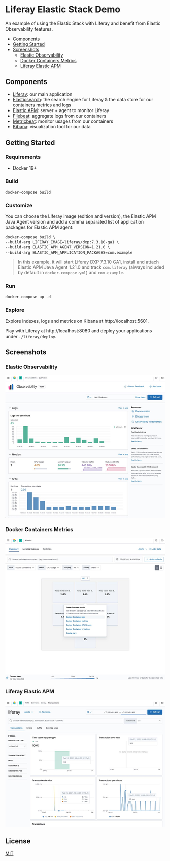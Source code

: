 # Liferay Elastic Stack Demo

An example of using the Elastic Stack with Liferay and benefit from Elastic Observability features.

- [Components](#components)
- [Getting Started](#getting-started)
- [Screenshots](#screenshots)
  - [Elastic Observability](#elastic-observability)
  - [Docker Containers Metrics](#docker-containers-metrics)
  - [Liferay Elastic APM](#liferay-elastic-apm)

## Components

- [Liferay](https://www.liferay.com/products/dxp): our main application
- [Elasticsearch](https://www.elastic.co/elasticsearch/): the search engine for Liferay & the data store for our containers metrics and logs
- [Elastic APM](https://www.elastic.co/apm): server + agent to monitor Liferay
- [Filebeat](https://www.elastic.co/beats/filebeat): aggregate logs from our containers
- [Metricbeat](https://www.elastic.co/beats/metricbeat): monitor usages from our containers
- [Kibana](https://www.elastic.co/kibana): visualization tool for our data

## Getting Started

### Requirements

- Docker 19+

### Build

```shell
docker-compose build
```

### Customize

You can choose the Liferay image (edition and version), the Elastic APM Java Agent version and add a comma separated list of application packages for Elastic APM agent:

```shell
docker-compose build \
--build-arg LIFERAY_IMAGE=liferay/dxp:7.3.10-ga1 \
--build-arg ELASTIC_APM_AGENT_VERSION=1.21.0 \
--build-arg ELASTIC_APM_APPLICATION_PACKAGES=com.example
```

> In this example, it will start Liferay DXP 7.3.10 GA1, install and attach Elastic APM Java Agent 1.21.0 and track `com.liferay` (always included by default in `docker-compose.yml`) and `com.example`.

### Run

```
docker-compose up -d
```

### Explore

Explore indexes, logs and metrics on Kibana at http://localhost:5601.

Play with Liferay at http://localhost:8080 and deploy your applications under `./liferay/deploy`.

## Screenshots

### Elastic Observability

![elastic-observability](https://github.com/lgdd/doc-assets/blob/main/liferay-elastic-stack-demo/elastic-observability.jpg?raw=true)

### Docker Containers Metrics

![containers-metrics](https://github.com/lgdd/doc-assets/blob/main/liferay-elastic-stack-demo/containers-metrics.jpg?raw=true)

### Liferay Elastic APM

![liferay-elastic-apm](https://github.com/lgdd/doc-assets/blob/main/liferay-elastic-stack-demo/liferay-elastic-apm.jpg?raw=true)

## License

[MIT](LICENSE)
